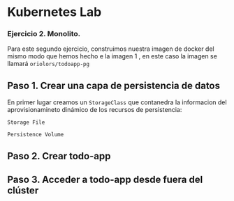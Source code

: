 # Kubernetes Lab 

### Ejercicio 2. Monolito.

Para este segundo ejercicio, construimos nuestra imagen de docker del mismo modo que hemos hecho e la imagen 1 , en este caso la imagen se llamará `oriolors/todoapp-pg`

 ## Paso 1. Crear una capa de persistencia de datos

 En primer lugar creamos un `StorageClass` que contanedra la informacion del aprovisionamineto dinámico de los recursos de persistencia: 

 ```
 Storage File
 ```

 ```
 Persistence Volume
 ```
 
  ## Paso 2. Crear todo-app
  ## Paso 3. Acceder a todo-app desde fuera del clúster

